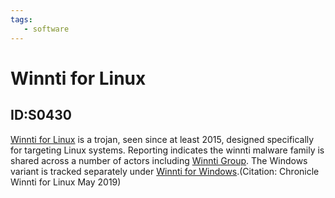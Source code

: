 ```yaml
---
tags:
   - software
---
```

# Winnti for Linux
## ID:S0430
[Winnti for Linux](/mitre/software/S0430) is a trojan, seen since at least 2015, designed specifically for targeting Linux systems. Reporting indicates the winnti malware family is shared across a number of actors including [Winnti Group](/mitre/groups/G0044). The Windows variant is tracked separately under [Winnti for Windows](/mitre/software/S0141).(Citation: Chronicle Winnti for Linux May 2019)
